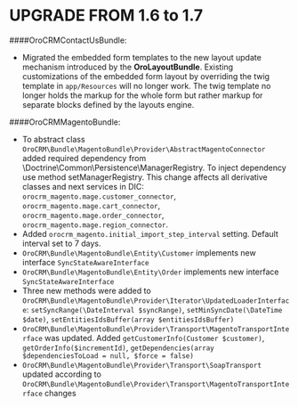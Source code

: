UPGRADE FROM 1.6 to 1.7
=======================

####OroCRMContactUsBundle:
- Migrated the embedded form templates to the new layout update mechanism introduced by the **OroLayoutBundle**.
Existing customizations of the embedded form layout by overriding the twig template in `app/Resources` will no longer work.
The twig template no longer holds the markup for the whole form but rather markup for separate blocks defined by the layouts engine.

####OroCRMMagentoBundle:
- To abstract class `OroCRM\Bundle\MagentoBundle\Provider\AbstractMagentoConnector` added required dependency from \Doctrine\Common\Persistence\ManagerRegistry. 
To inject dependency use method setManagerRegistry. This change affects all derivative classes and next services in DIC: `orocrm_magento.mage.customer_connector`, `orocrm_magento.mage.cart_connector`, `orocrm_magento.mage.order_connector`, `orocrm_magento.mage.region_connector`.
- Added `orocrm_magento.initial_import_step_interval` setting. Default interval set to 7 days.
- `OroCRM\Bundle\MagentoBundle\Entity\Customer` implements new interface `SyncStateAwareInterface`
- `OroCRM\Bundle\MagentoBundle\Entity\Order` implements new interface `SyncStateAwareInterface`
- Three new methods were added to `OroCRM\Bundle\MagentoBundle\Provider\Iterator\UpdatedLoaderInterface`: `setSyncRange(\DateInterval $syncRange)`, `setMinSyncDate(\DateTime $date)`, `setEntitiesIdsBuffer(array $entitiesIdsBuffer)`
- `OroCRM\Bundle\MagentoBundle\Provider\Transport\MagentoTransportInterface` was updated. Added `getCustomerInfo(Customer $customer)`, `getOrderInfo($incrementId)`, `getDependencies(array $dependenciesToLoad = null, $force = false)`
- `OroCRM\Bundle\MagentoBundle\Provider\Transport\SoapTransport` updated according to `OroCRM\Bundle\MagentoBundle\Provider\Transport\MagentoTransportInterface` changes
